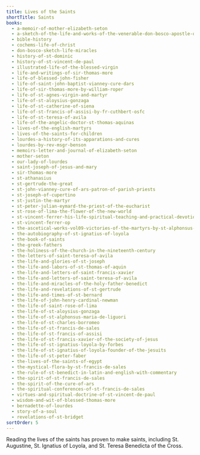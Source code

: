 ```yaml
---
title: Lives of the Saints
shortTitle: Saints
books:
  - a-memoir-of-mother-elizabeth-seton
  - a-sketch-of-the-life-and-works-of-the-venerable-don-bosco-apostle-of-youth
  - bible-history
  - cochems-life-of-christ
  - don-bosco-sketch-life-miracles
  - history-of-st-dominic
  - history-of-st-vincent-de-paul
  - illustrated-life-of-the-blessed-virgin
  - life-and-writings-of-sir-thomas-more
  - life-of-blessed-john-fisher
  - life-of-saint-john-baptist-vianney-cure-dars
  - life-of-sir-thomas-more-by-william-roper
  - life-of-st-agnes-virgin-and-martyr
  - life-of-st-aloysius-gonzaga
  - life-of-st-catherine-of-siena
  - life-of-st-francis-of-assisi-by-fr-cuthbert-osfc
  - life-of-st-teresa-of-avila
  - life-of-the-angelic-doctor-st-thomas-aquinas
  - lives-of-the-english-martyrs
  - lives-of-the-saints-for-children
  - lourdes-a-history-of-its-apparations-and-cures
  - lourdes-by-rev-msgr-benson
  - memoirs-letter-and-journal-of-elizabeth-seton
  - mother-seton
  - our-lady-of-lourdes
  - saint-joseph-of-jesus-and-mary
  - sir-thomas-more
  - st-athanasius
  - st-gertrude-the-great
  - st-john-vianney-cure-of-ars-patron-of-parish-priests
  - st-joseph-of-cupertino
  - st-justin-the-martyr
  - st-peter-julian-eymard-the-priest-of-the-eucharist
  - st-rose-of-lima-the-flower-of-the-new-world
  - st-vincent-ferrer-his-life-spiritual-teaching-and-practical-devotion
  - st-vincent-ferrer-op
  - the-ascetical-works-vol09-victories-of-the-martyrs-by-st-alphonsus-de-liguori
  - the-autobiography-of-st-ignatius-of-loyola
  - the-book-of-saints
  - the-greek-fathers
  - the-holiness-of-the-church-in-the-nineteenth-century
  - the-letters-of-saint-teresa-of-avila
  - the-life-and-glories-of-st-joseph
  - the-life-and-labors-of-st-thomas-of-aquin
  - the-life-and-letters-of-saint-francis-xavier
  - the-life-and-letters-of-saint-teresa-of-avila
  - the-life-and-miracles-of-the-holy-father-benedict
  - the-life-and-revelations-of-st-gertrude
  - the-life-and-times-of-st-bernard
  - the-life-of-john-henry-cardinal-newman
  - the-life-of-saint-rose-of-lima
  - the-life-of-st-aloysius-gonzaga
  - the-life-of-st-alphonsus-maria-de-liguori
  - the-life-of-st-charles-borromeo
  - the-life-of-st-francis-de-sales
  - the-life-of-st-francis-of-assisi
  - the-life-of-st-francis-xavier-of-the-society-of-jesus
  - the-life-of-st-ignatius-loyola-by-forbes
  - the-life-of-st-ignatius-of-loyola-founder-of-the-jesuits
  - the-life-of-st-peter-faber
  - the-lives-of-the-saints-of-egypt
  - the-mystical-flora-by-st-francis-de-sales
  - the-rule-of-st-benedict-in-latin-and-english-with-commentary
  - the-spirit-of-st-francis-de-sales
  - the-spirit-of-the-cure-of-ars
  - the-spiritual-conferences-of-st-francis-de-sales
  - virtues-and-spiritual-doctrine-of-st-vincent-de-paul
  - wisdom-and-wit-of-blessed-thomas-more
  - bernadette-of-lourdes
  - story-of-a-soul
  - revelations-of-st-bridget
sortOrder: 5
---
```


Reading the lives of the saints has proven to make saints, including St. Augustine, St. Ignatius of Loyola, and St. Teresa Benedicta of the Cross.
